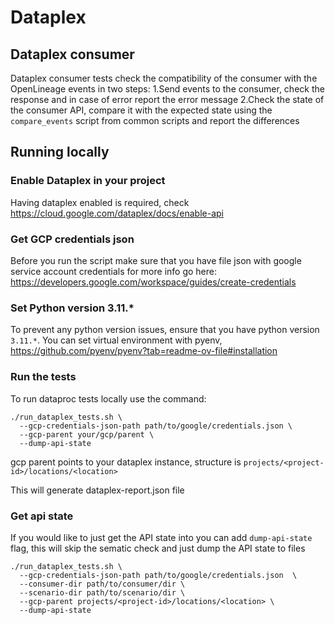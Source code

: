# Dataplex

## Dataplex consumer

Dataplex consumer tests check the compatibility of the consumer with the OpenLineage events in two steps:
1.Send events to the consumer, check the response and in case of error report the error message
2.Check the state of the consumer API, compare it with the expected state using the `compare_events` script from common
scripts and report the differences

## Running locally

### Enable Dataplex in your project

Having dataplex enabled is required, check https://cloud.google.com/dataplex/docs/enable-api

### Get GCP credentials json

Before you run the script make sure that you have file json with google service account credentials
for more info go here: https://developers.google.com/workspace/guides/create-credentials

### Set Python version 3.11.*

To prevent any python version issues, ensure that you have python version `3.11.*`. You can set virtual environment with
pyenv, https://github.com/pyenv/pyenv?tab=readme-ov-file#installation

### Run the tests

To run dataproc tests locally use the command:

```commandline
./run_dataplex_tests.sh \
  --gcp-credentials-json-path path/to/google/credentials.json \
  --gcp-parent your/gcp/parent \
  --dump-api-state
```

gcp parent points to your dataplex instance, structure is `projects/<project-id>/locations/<location>`

This will generate dataplex-report.json file

### Get api state

If you would like to just get the API state into you can add `dump-api-state` flag, this will skip the sematic check and
just dump the API state to files

```commandline
./run_dataplex_tests.sh \
  --gcp-credentials-json-path path/to/google/credentials.json  \
  --consumer-dir path/to/consumer/dir \
  --scenario-dir path/to/scenario/dir \
  --gcp-parent projects/<project-id>/locations/<location> \
  --dump-api-state
```

